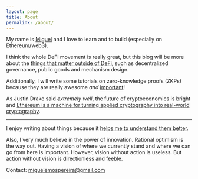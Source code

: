 ```yaml
---
layout: page
title: About
permalink: /about/
---
```


My name is [Miguel](https://miguelemos.github.io/) and I love to learn and to build (especially on Ethereum/web3).

I think the whole DeFi movement is really great, but this blog will be more about the
[things that matter outside of DeFi](https://www.youtube.com/watch?v=oLsb7clrXMQ),
such as decentralized governance, public goods and mechanism design.

Additionally, I will write some tutorials on zero-knowledge proofs (ZKPs) because they are
really awesome *and* [important](https://twitter.com/_miguelemos/status/1442092164390002692)!

As Justin Drake said *extremely well*, the future of cryptoeconomics is bright and [Ethereum is a machine for turning applied 
cryptography into real-world cryptography](https://www.reddit.com/r/ethereum/comments/o4unlp/ama_we_are_the_efs_research_team_pt_6_23_june_2021/h2ric0r/?utm_source=share&utm_medium=web2x&context=3).

---

I enjoy writing about things because it [helps me to understand them better](https://twitter.com/benjaminion_xyz/status/1368267425309933573).

Also, I very much believe in the power of innovation. Rational optimism is the way out. Having a vision of where we currently stand and where
we can go from here is important. However, vision without action is useless. But action without vision is directionless and
feeble.

Contact: [miguelemospereira@gmail.com](mailto:miguelemospereira@gmail.com)
